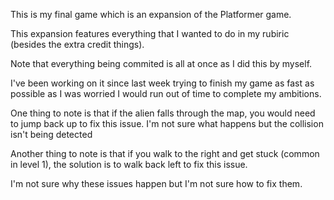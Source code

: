 This is my final game which is an expansion of the Platformer game.


This expansion features everything that I wanted to do in my rubiric (besides the extra credit things).


Note that everything being commited is all at once as I did this by myself.


I've been working on it since last week trying to finish my game as fast as possible as I was worried I would run out of time to complete my ambitions. 


One thing to note is that if the alien falls through the map, you would need to jump back up to fix this issue. I'm not sure what happens but the collision isn't being detected


Another thing to note is that if you walk to the right and get stuck (common in level 1), the solution is to walk back left to fix this issue.


I'm not sure why these issues happen but I'm not sure how to fix them.